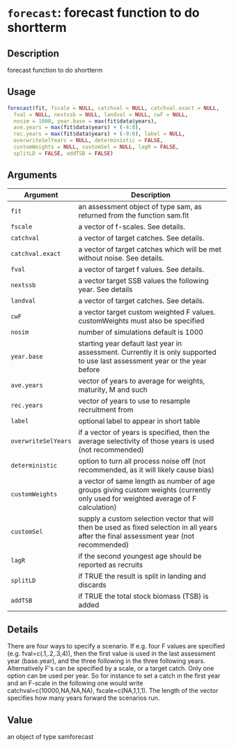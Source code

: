 # `forecast`: forecast function to do shortterm

## Description


 forecast function to do shortterm


## Usage

```r
forecast(fit, fscale = NULL, catchval = NULL, catchval.exact = NULL,
  fval = NULL, nextssb = NULL, landval = NULL, cwF = NULL,
  nosim = 1000, year.base = max(fit$data$years),
  ave.years = max(fit$data$years) + (-4:0),
  rec.years = max(fit$data$years) + (-9:0), label = NULL,
  overwriteSelYears = NULL, deterministic = FALSE,
  customWeights = NULL, customSel = NULL, lagR = FALSE,
  splitLD = FALSE, addTSB = FALSE)
```


## Arguments

Argument      |Description
------------- |----------------
```fit```     |     an assessment object of type sam, as returned from the function sam.fit
```fscale```     |     a vector of f-scales. See details.
```catchval```     |     a vector of target catches. See details.
```catchval.exact```     |     a vector of target catches which will be met without noise. See details.
```fval```     |     a vector of target f values. See details.
```nextssb```     |     a vector target SSB values the following year. See details
```landval```     |     a vector of target catches. See details.
```cwF```     |     a vector target custom weighted F values. customWeights must also be specified
```nosim```     |     number of simulations default is 1000
```year.base```     |     starting year default last year in assessment. Currently it is only supported to use last assessment year or the year before
```ave.years```     |     vector of years to average for weights, maturity, M and such
```rec.years```     |     vector of years to use to resample recruitment from
```label```     |     optional label to appear in short table
```overwriteSelYears```     |     if a vector of years is specified, then the average selectivity of those years is used (not recommended)
```deterministic```     |     option to turn all process noise off (not recommended, as it will likely cause bias)
```customWeights```     |     a vector of same length as number of age groups giving custom weights (currently only used for weighted average of F calculation)
```customSel```     |     supply a custom selection vector that will then be used as fixed selection in all years after the final assessment year (not recommended)
```lagR```     |     if the second youngest age should be reported as recruits
```splitLD```     |     if TRUE the result is split in landing and discards
```addTSB```     |     if TRUE the total stock biomass (TSB) is added

## Details


 There are four ways to specify a scenario. If e.g. four F values are specified (e.g. fval=c(.1,.2,.3,4)), then the first value is used in the last assessment year (base.year), and the three following in the three following years. Alternatively F's can be specified by a scale, or a target catch. Only one option can be used per year. So for instance to set a catch in the first year and an F-scale in the following one would write catchval=c(10000,NA,NA,NA), fscale=c(NA,1,1,1). The length of the vector specifies how many years forward the scenarios run.


## Value


 an object of type samforecast


